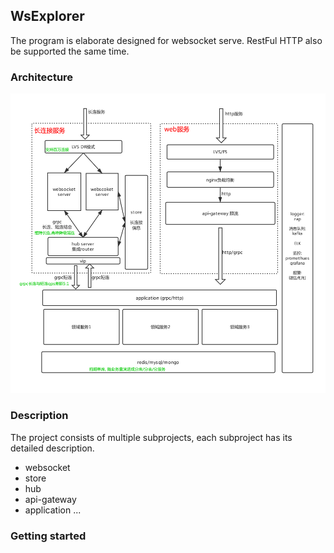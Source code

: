 ## WsExplorer
The program is elaborate designed for websocket serve. RestFul HTTP also be supported the same time.

### Architecture

<center>
    <img src="https://github.com/alwaysthanks/WsExplorer/blob/master/doc/Architecture.png">
</center>


### Description
The project consists of multiple subprojects, each subproject has its detailed description.
 - websocket
 - store
 - hub
 - api-gateway
 - application
    ...
### Getting started



